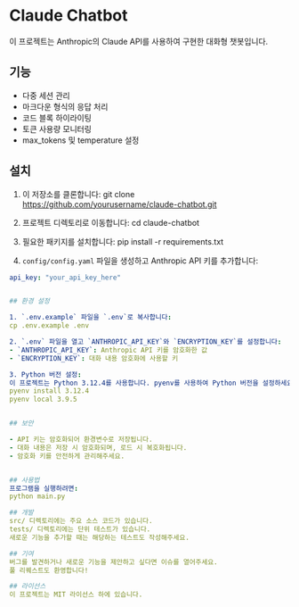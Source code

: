 # Claude Chatbot

이 프로젝트는 Anthropic의 Claude API를 사용하여 구현한 대화형 챗봇입니다.

## 기능

- 다중 세션 관리
- 마크다운 형식의 응답 처리
- 코드 블록 하이라이팅
- 토큰 사용량 모니터링
- max_tokens 및 temperature 설정

## 설치

1. 이 저장소를 클론합니다:
git clone https://github.com/yourusername/claude-chatbot.git

2. 프로젝트 디렉토리로 이동합니다:
cd claude-chatbot

3. 필요한 패키지를 설치합니다:
pip install -r requirements.txt

4. `config/config.yaml` 파일을 생성하고 Anthropic API 키를 추가합니다:
```yaml
api_key: "your_api_key_here"


## 환경 설정

1. `.env.example` 파일을 `.env`로 복사합니다:
cp .env.example .env

2. `.env` 파일을 열고 `ANTHROPIC_API_KEY`와 `ENCRYPTION_KEY`를 설정합니다:
- `ANTHROPIC_API_KEY`: Anthropic API 키를 암호화한 값
- `ENCRYPTION_KEY`: 대화 내용 암호화에 사용할 키

3. Python 버전 설정:
이 프로젝트는 Python 3.12.4를 사용합니다. pyenv를 사용하여 Python 버전을 설정하세요:
pyenv install 3.12.4
pyenv local 3.9.5


## 보안

- API 키는 암호화되어 환경변수로 저장됩니다.
- 대화 내용은 저장 시 암호화되며, 로드 시 복호화됩니다.
- 암호화 키를 안전하게 관리해주세요.


## 사용법
프로그램을 실행하려면:
python main.py

## 개발
src/ 디렉토리에는 주요 소스 코드가 있습니다.
tests/ 디렉토리에는 단위 테스트가 있습니다.
새로운 기능을 추가할 때는 해당하는 테스트도 작성해주세요.

## 기여
버그를 발견하거나 새로운 기능을 제안하고 싶다면 이슈를 열어주세요.
풀 리퀘스트도 환영합니다!

## 라이선스
이 프로젝트는 MIT 라이선스 하에 있습니다.